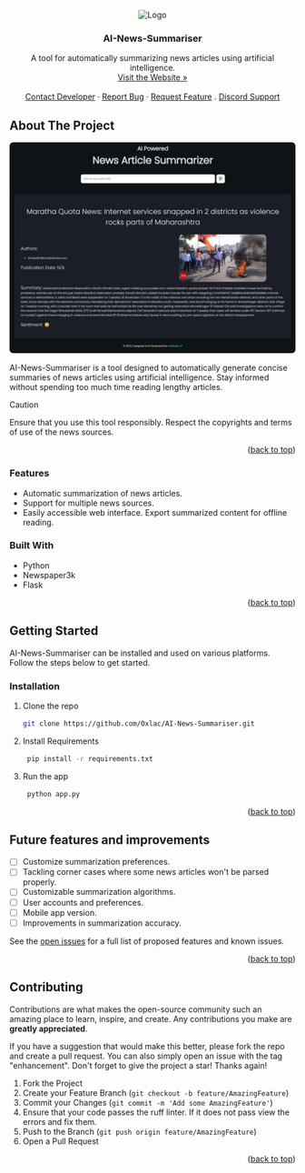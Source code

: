 <br />
<div align="center">  
  <img src="https://github.com/Oxlac/AI-News-Summariser/assets/73121234/35981902-47c3-4143-ad88-6ff1100e9c64" alt="Logo" width="200" height="200">
  <h3 align="center">AI-News-Summariser</h3>
  <p align="center">
    A tool for automatically summarizing news articles using artificial intelligence.
    <br />
    <a href="https://aisummariser.oxlac.com">Visit the Website »</a>
    <br />
    <br />
    <a href="https://www.aadinagarajan.com/#contact">Contact Developer</a>
    ·
    <a href="https://github.com/Oxlac/AI-News-Summariser/issues">Report Bug</a>
    ·
    <a href="https://github.com/Oxlac/AI-News-Summariser/issues">Request Feature</a>
    .
    <a href="https://discord.gg/x3ba4sTzgd">Discord Support</a>
  </p>
</div>

## About The Project

![AI-News-Summariser Screen Shot](image.png)

AI-News-Summariser is a tool designed to automatically generate concise summaries of news articles using artificial intelligence. Stay informed without spending too much time reading lengthy articles.

>[!CAUTION]
>Ensure that you use this tool responsibly. Respect the copyrights and terms of use of the news sources.

<p align="right">(<a href="#readme-top">back to top</a>)</p>

### Features
* Automatic summarization of news articles.
* Support for multiple news sources.
* Easily accessible web interface.
Export summarized content for offline reading.

### Built With
* Python
* Newspaper3k
* Flask
<p align="right">(<a href="#readme-top">back to top</a>)</p>

## Getting Started
AI-News-Summariser can be installed and used on various platforms. Follow the steps below to get started.


### Installation

1. Clone the repo
   ```sh
   git clone https://github.com/Oxlac/AI-News-Summariser.git
   ```
2. Install Requirements
   ```sh
    pip install -r requirements.txt
   ```
3. Run the app
   ```sh
    python app.py
   ```

<p align="right">(<a href="#readme-top">back to top</a>)</p>

## Future features and improvements

- [ ] Customize summarization preferences.
- [ ] Tackling corner cases where some news articles won't be parsed properly.
- [ ] Customizable summarization algorithms.
- [ ] User accounts and preferences.
- [ ] Mobile app version.
- [ ] Improvements in summarization accuracy.

See the [open issues](https://github.com/oxlac/AI-News-Summariser/issues) for a full list of proposed features and known issues.

<p align="right">(<a href="#readme-top">back to top</a>)</p>

## Contributing
Contributions are what makes the open-source community such an amazing place to learn, inspire, and create. Any contributions you make are **greatly appreciated**.

If you have a suggestion that would make this better, please fork the repo and create a pull request. You can also simply open an issue with the tag "enhancement".
Don't forget to give the project a star! Thanks again!

1. Fork the Project
2. Create your Feature Branch (`git checkout -b feature/AmazingFeature`)
3. Commit your Changes (`git commit -m 'Add some AmazingFeature'`)
4. Ensure that your code passes the ruff linter. If it does not pass view the errors and fix them.
4. Push to the Branch (`git push origin feature/AmazingFeature`)
5. Open a Pull Request

<p align="right">(<a href="#readme-top">back to top</a>)</p>

